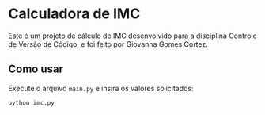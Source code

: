 # Calculadora de IMC

Este é um projeto de cálculo de IMC desenvolvido para a disciplina Controle de Versão de Código, e foi feito por Giovanna Gomes Cortez.

## Como usar

Execute o arquivo `main.py` e insira os valores solicitados:

```comando bash
python imc.py

